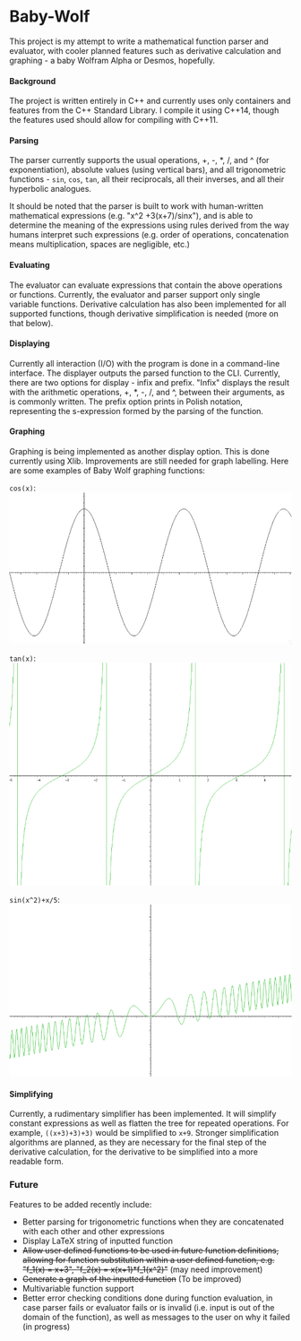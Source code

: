 # Baby-Wolf
This project is my attempt to write a mathematical function parser and evaluator, with cooler planned features such as derivative calculation and graphing - a baby Wolfram Alpha or Desmos, hopefully. 

#### Background ####
The project is written entirely in C++ and currently uses only containers and features from the C++ Standard Library. I compile it using C++14, though the features used should allow for compiling with C++11.

#### Parsing ####
The parser currently supports the usual operations, +, -, *, /, and ^ (for exponentiation), absolute values (using vertical bars), and all trigonometric functions - `sin`, `cos`, `tan`, all their reciprocals, all their inverses, and all their hyperbolic analogues. 

It should be noted that the parser is built to work with human-written mathematical expressions (e.g. "x^2 +3(x+7)/sinx"), and is able to determine the meaning of the expressions using rules derived from the way humans interpret such expressions (e.g. order of operations, concatenation means multiplication, spaces are negligible, etc.) 

#### Evaluating ####
The evaluator can evaluate expressions that contain the above operations or functions. Currently, the evaluator and parser support only single variable functions. Derivative calculation has also been implemented for all supported functions, though derivative simplification is needed (more on that below).

#### Displaying ####
Currently all interaction (I/O) with the program is done in a command-line interface. The displayer outputs the parsed function to the CLI. Currently, there are two options for display - infix and prefix. "Infix" displays the result with the arithmetic operations, +, *, -, /, and ^, between their arguments, as is commonly written. The prefix option prints in Polish notation, representing the s-expression formed by the parsing of the function.   

#### Graphing ####
Graphing is being implemented as another display option. This is done currently using Xlib. Improvements are still needed for graph labelling. Here are some examples of Baby Wolf graphing functions:

`cos(x)`:
![](Samples/cos(x).png)

`tan(x)`:
![](Samples/tan(x).png)

`sin(x^2)+x/5`:
![](Samples/sin(x2)plusxover5.png)


#### Simplifying ####
Currently, a rudimentary simplifier has been implemented. It will simplify constant expressions as well as flatten the tree for repeated operations. For example, `((x+3)+3)+3)` would be simplified to `x+9`. Stronger simplification algorithms are planned, as they are necessary for the final step of the derivative calculation, for the derivative to be simplified into a more readable form. 

### Future ###
Features to be added recently include: 
- Better parsing for trigonometric functions when they are concatenated with each other and other expressions
- Display LaTeX string of inputted function
- ~~Allow user defined functions to be used in future function definitions, allowing for function substitution within a user defined function, e.g. "f_1(x) = x+3", "f_2(x) = x(x+1)*f_1(x^2)"~~ (may need improvement)
- ~~Generate a graph of the inputted function~~ (To be improved)
- Multivariable function support
- Better error checking conditions done during function evaluation, in case parser fails or evaluator fails or is invalid (i.e. input is out of the domain of the function), as well as messages to the user on why it failed (in progress)
